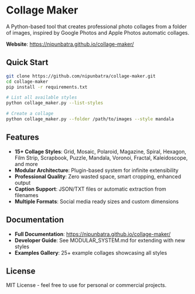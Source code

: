 # Collage Maker

A Python-based tool that creates professional photo collages from a folder of images, inspired by Google Photos and Apple Photos automatic collages.

**Website**: https://nipunbatra.github.io/collage-maker/

## Quick Start

```bash
git clone https://github.com/nipunbatra/collage-maker.git
cd collage-maker
pip install -r requirements.txt

# List all available styles
python collage_maker.py --list-styles

# Create a collage
python collage_maker.py --folder /path/to/images --style mandala
```

## Features

- **15+ Collage Styles**: Grid, Mosaic, Polaroid, Magazine, Spiral, Hexagon, Film Strip, Scrapbook, Puzzle, Mandala, Voronoi, Fractal, Kaleidoscope, and more
- **Modular Architecture**: Plugin-based system for infinite extensibility
- **Professional Quality**: Zero wasted space, smart cropping, enhanced output
- **Caption Support**: JSON/TXT files or automatic extraction from filenames
- **Multiple Formats**: Social media ready sizes and custom dimensions

## Documentation

- **Full Documentation**: https://nipunbatra.github.io/collage-maker/
- **Developer Guide**: See MODULAR_SYSTEM.md for extending with new styles
- **Examples Gallery**: 25+ example collages showcasing all styles

## License

MIT License - feel free to use for personal or commercial projects.